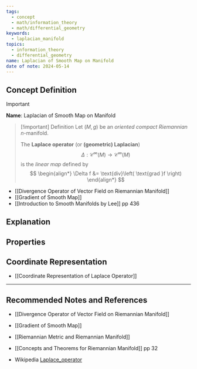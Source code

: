 ```yaml
---
tags:
  - concept
  - math/information_theory
  - math/differential_geometry
keywords:
  - laplacian_manifold
topics:
  - information_theory
  - differential_geometry
name: Laplacian of Smooth Map on Manifold
date of note: 2024-05-14
---
```


## Concept Definition

>[!important]
>**Name**: Laplacian of Smooth Map on Manifold

>[!important] Definition
>Let $(M, g)$ be an *oriented* *compact Riemannian* $n$-manifold. 
>
>The **Laplace operator** (or **(geometric) Laplacian**) $$\Delta: \mathcal{C}^{\infty}(M) \to \mathcal{C}^{\infty}(M)$$  is the *linear map* defined by
>$$
>\begin{align*}
> \Delta f &= \text{div}\left( \text{grad }f \right)
>\end{align*}
>$$

- [[Divergence Operator of Vector Field on Riemannian Manifold]]
- [[Gradient of Smooth Map]]
- [[Introduction to Smooth Manifolds by Lee]] pp 436


## Explanation



## Properties



## Coordinate Representation

- [[Coordinate Representation of Laplace Operator]]



-----------
##  Recommended Notes and References

- [[Divergence Operator of Vector Field on Riemannian Manifold]]
- [[Gradient of Smooth Map]]
- [[Riemannian Metric and Riemannian Manifold]]


- [[Concepts and Theorems for Riemannian Manifold]] pp 32
- Wikipedia [Laplace_operator](https://en.wikipedia.org/wiki/Laplace_operator)